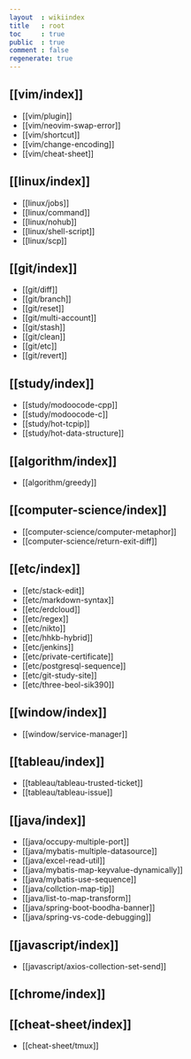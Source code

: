 ```yaml
---
layout  : wikiindex
title   : root
toc     : true
public  : true
comment : false
regenerate: true
---
```


## [[vim/index]]

* [[vim/plugin]]
* [[vim/neovim-swap-error]]
* [[vim/shortcut]]
* [[vim/change-encoding]]
* [[vim/cheat-sheet]]

## [[linux/index]]

* [[linux/jobs]]
* [[linux/command]]
* [[linux/nohub]]
* [[linux/shell-script]]
* [[linux/scp]]

## [[git/index]]
* [[git/diff]]
* [[git/branch]]
* [[git/reset]]
* [[git/multi-account]]
* [[git/stash]]
* [[git/clean]]
* [[git/etc]]
* [[git/revert]]

## [[study/index]]
* [[study/modoocode-cpp]]
* [[study/modoocode-c]]
* [[study/hot-tcpip]]
* [[study/hot-data-structure]]


## [[algorithm/index]]
* [[algorithm/greedy]]

## [[computer-science/index]]

* [[computer-science/computer-metaphor]]
* [[computer-science/return-exit-diff]]

## [[etc/index]]

* [[etc/stack-edit]]
* [[etc/markdown-syntax]]
* [[etc/erdcloud]]
* [[etc/regex]]
* [[etc/nikto]]
* [[etc/hhkb-hybrid]]
* [[etc/jenkins]] 
* [[etc/private-certificate]]
* [[etc/postgresql-sequence]]
* [[etc/git-study-site]]
* [[etc/three-beol-sik390]]

## [[window/index]]

* [[window/service-manager]]

## [[tableau/index]]
* [[tableau/tableau-trusted-ticket]]
* [[tableau/tableau-issue]]


## [[java/index]]
* [[java/occupy-multiple-port]]
* [[java/mybatis-multiple-datasource]]
* [[java/excel-read-util]]
* [[java/mybatis-map-keyvalue-dynamically]]
* [[java/mybatis-use-sequence]]
* [[java/collction-map-tip]]
* [[java/list-to-map-transform]]
* [[java/spring-boot-boodha-banner]]
* [[java/spring-vs-code-debugging]]

## [[javascript/index]]
* [[javascript/axios-collection-set-send]]
  
## [[chrome/index]]

## [[cheat-sheet/index]]
* [[cheat-sheet/tmux]]
